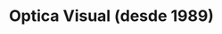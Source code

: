 ---
title: "Optica Visual (desde 1989)"
url: /asuncion-paraguay/optica-visual-desde-1989-estados-unidos-58/
shop: óptico
---